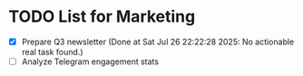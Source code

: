 # TODO List for Marketing

- [x] Prepare Q3 newsletter  (Done at Sat Jul 26 22:22:28 2025: No actionable real task found.)
- [ ] Analyze Telegram engagement stats